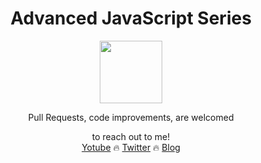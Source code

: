 <div align="center">
  <h1>Advanced JavaScript Series</h1>
  <img height="100" src="https://img.icons8.com/color/344/javascript.png">
  
<span>Pull Requests, code improvements, are welcomed</span>

to reach out to me! <br />
<a href="https://www.youtube.com/@fornonecs">Yotube</a> 🔥 <a href="https://twitter.com/fornonecs">Twitter</a> 🔥 <a href="https://fornonecs.hashnode.dev/">Blog</a>
</div>
